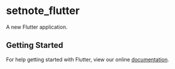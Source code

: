 # setnote_flutter

A new Flutter application.

## Getting Started

For help getting started with Flutter, view our online
[documentation](http://flutter.io/).

